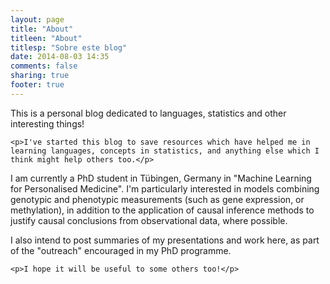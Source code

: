 ```yaml
---
layout: page
title: "About"
titleen: "About"
titlesp: "Sobre este blog"
date: 2014-08-03 14:35
comments: false
sharing: true
footer: true
---
```


<div class="English" >
    <p>This is a personal blog dedicated to languages, statistics and other interesting things!</p>

    <p>I've started this blog to save resources which have helped me in learning languages, concepts in statistics, and anything else which I think might help others too.</p>
<p>I am currently a PhD student in Tübingen, Germany in "Machine Learning for Personalised Medicine". I'm particularly interested in models combining genotypic and phenotypic measurements (such as gene expression, or methylation), in addition to the application of causal inference methods to justify causal conclusions from observational data, where possible. </p>
    <p>I also intend to post summaries of my presentations and work here, as part of the "outreach" encouraged in my PhD programme.</p>
    
    <p>I hope it will be useful to some others too!</p>



</div> 
<div class="Spanish" style="display: none">
    <p>Este es un blog personal, dedicado a los idiomas, la estadística y otras cosas interesantes!</p>
    <p>He empezado este blog para conservar recursos que me han ayudado para aprender idiomas y conceptos de la estadística, y cualquieras otras cosas que creo que podrían ayudar a otras personas también.</p>
<p>Actualmente estoy haciendo un doctorado en Tubinga, Alemania sobre "Machine Learning for Personalised Medicine" (Aprendizaje automático para la medicina personal). Me interesan mucho los modeles que combinan los datos de genotipo y fenotipo (como la expresión génica, o la metilación de los genes), junto con la aplicación de los métodos de la inferencia causal para justificar conclusiónes causales de los datos observacionales, cuando sea posible.</p>
<p>También tengo la intención de enviar resumenes de mis presentaciones y trabajo aquí, como parte de la publicidad que es recomendado en la programa de doctorado.</p>
<p>Espero que sea útil para otras personas también!</p>


</div> 
